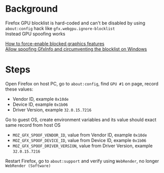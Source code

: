 # Background
Firefox GPU blocklist is hard-coded and can't be disabled by using `about:config` hack like `gfx.webgpu.ignore-blocklist`  
Instead GPU spoofing works

[How to force-enable blocked graphics features](https://wiki.mozilla.org/Blocklisting/Blocked_Graphics_Drivers)  
[Allow spoofing GfxInfo and circumventing the blocklist on Windows](https://bugzilla.mozilla.org/show_bug.cgi?id=604771)

# Steps
Open Firefox on host PC, go to `about:config`, find `GPU #1` on page, record these values:
- Vendor ID, example `0x10de`
- Device ID, example `0x1b06`
- Driver Version, example `32.0.15.7216`

Go to guest OS, create environment variables and its value should exact same record from host OS
- `MOZ_GFX_SPOOF_VENDOR_ID`, value from Vendor ID, example `0x10de`
- `MOZ_GFX_SPOOF_DEVICE_ID`, value from Device ID, example `0x1b06`
- `MOZ_GFX_SPOOF_DRIVER_VERSION`, value from Driver Version, example `32.0.15.7216`

Restart Firefox, go to `about:support` and verify using `WebRender`, no longer `WebRender (Software)`

